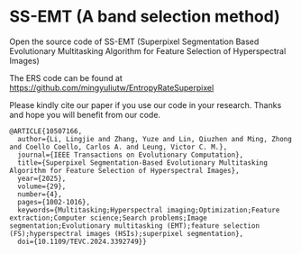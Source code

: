 # SS-EMT (A band selection method)
Open the source code of SS-EMT (Superpixel Segmentation Based Evolutionary Multitasking Algorithm for Feature Selection of Hyperspectral Images)

The ERS code can be found at https://github.com/mingyuliutw/EntropyRateSuperpixel 

Please kindly cite our paper if you use our code in your research. Thanks and hope you will benefit from our code.

```
@ARTICLE{10507166,
  author={Li, Lingjie and Zhang, Yuze and Lin, Qiuzhen and Ming, Zhong and Coello Coello, Carlos A. and Leung, Victor C. M.},
  journal={IEEE Transactions on Evolutionary Computation}, 
  title={Superpixel Segmentation-Based Evolutionary Multitasking Algorithm for Feature Selection of Hyperspectral Images}, 
  year={2025},
  volume={29},
  number={4},
  pages={1002-1016},
  keywords={Multitasking;Hyperspectral imaging;Optimization;Feature extraction;Computer science;Search problems;Image segmentation;Evolutionary multitasking (EMT);feature selection (FS);hyperspectral images (HSIs);superpixel segmentation},
  doi={10.1109/TEVC.2024.3392749}}
```

